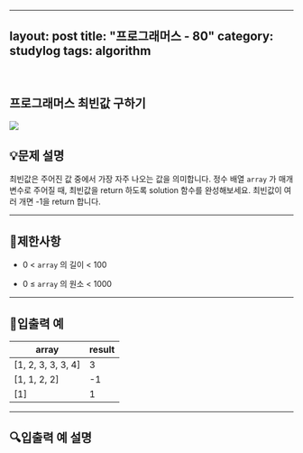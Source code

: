 ﻿
---
layout: post
title: "프로그래머스 - 80"
category: studylog
tags: algorithm
---

<br>

## 프로그래머스 최빈값 구하기


![](https://velog.velcdn.com/images/dlsdud9098/post/e1464da6-734f-4172-a5d3-8df73b71a328/image.png)
## 💡문제 설명
최빈값은 주어진 값 중에서 가장 자주 나오는 값을 의미합니다. 정수 배열 ```array```
가 매개변수로 주어질 때, 최빈값을 return 하도록 solution 함수를 완성해보세요. 최빈값이 여러 개면 -1을 return 합니다.


---




## 🚫제한사항


* 0 &lt; ```array```
의 길이 &lt; 100




* 0 ≤ ```array```
의 원소 &lt; 1000




---




## 🔢입출력 예




<table><thead><tr><th>array</th><th>result</th></tr></thead><tbody><tr><td>[1, 2, 3, 3, 3, 4]</td><td>3</td></tr><tr><td>[1, 1, 2, 2]</td><td>-1</td></tr><tr><td>[1]</td><td>1</td></tr></tbody>
</table>


---




## 🔍입출력 예 설명
